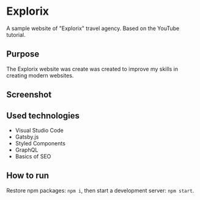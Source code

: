 # Explorix

A sample website of "Explorix" travel agency. Based on the YouTube tutorial.

## Purpose

The Explorix website was create was created to improve my skills in creating modern websites.

## Screenshot

## Used technologies

- Visual Studio Code
- Gatsby.js
- Styled Components
- GraphQL
- Basics of SEO

## How to run

Restore npm packages: `npm i`, then start a development server: `npm start`.
